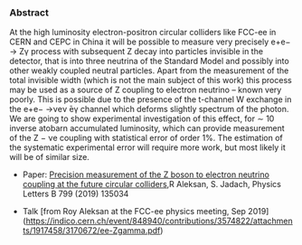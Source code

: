 ### Abstract

At the high luminosity electron-positron circular colliders like FCC-ee in CERN and CEPC in China it will be 
possible to measure very precisely e+e− → Zγ process with subsequent Z decay into particles invisible in the detector, 
that is into three neutrina of the Standard Model and possibly into other weakly coupled neutral particles. 
Apart from the measurement of the total invisible width (which is not the main subject of this work) 
this process may be used as a source of Z coupling to electron neutrino – known very poorly. This 
is possible due to the presence of the t-channel W exchange in the e+e− →νeν ̄eγ channel which 
deforms slightly spectrum of the photon. We are going to show experimental investigation of this effect, 
for ∼ 10 inverse atobarn accumulated luminosity, which can provide measurement of the Z − νe coupling with 
statistical error of order 1%. The estimation of the systematic experimental error will require more work, 
but most likely it will be of similar size.

- Paper: [Precision measurement of the Z boson to electron neutrino coupling at the future circular colliders](https://arxiv.org/abs/1908.06338),R Aleksan, S. Jadach, Physics Letters B 799 (2019) 135034

- Talk [from Roy Aleksan at the FCC-ee physics meeting, Sep 2019] (https://indico.cern.ch/event/848940/contributions/3574822/attachments/1917458/3170672/ee-Zgamma.pdf)
